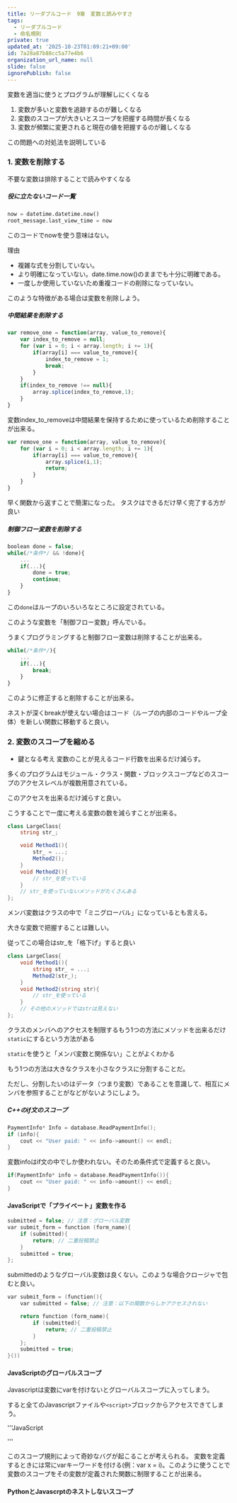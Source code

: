 ```yaml
---
title: リーダブルコード　9章　変数と読みやすさ
tags:
  - リーダブルコード
  - 命名規則
private: true
updated_at: '2025-10-23T01:09:21+09:00'
id: 7a28a87b88cc5a77e4b6
organization_url_name: null
slide: false
ignorePublish: false
---
```

変数を適当に使うとプログラムが理解しにくくなる

1. 変数が多いと変数を追跡するのが難しくなる
2. 変数のスコープが大きいとスコープを把握する時間が長くなる
3. 変数が頻繁に変更されると現在の値を把握するのが難しくなる

この問題への対処法を説明している

### 1. 変数を削除する

不要な変数は排除することで読みやすくなる

##### 役に立たないコード一覧

```python
now = datetime.datetime.now()
root_message.last_view_time = now
```

このコードでnowを使う意味はない。

理由

* 複雑な式を分割していない。
* より明確になっていない。date.time.now()のままでも十分に明確である。
* 一度しか使用していないため重複コードの削除になっていない。

このような特徴がある場合は変数を削除しよう。

##### 中間結果を削除する

```javascript
var remove_one = function(array, value_to_remove){
    var index_to_remove = null;
    for (var i = 0; i < array.length; i += 1){
        if(array[i] === value_to_remove){
            index_to_remove = 1;
            break;
        }
    }
    if(index_to_remove !== null){
        array.splice(index_to_remove,1);
    }
}
```
変数index_to_removeは中間結果を保持するために使っているため削除することが出来る。

```javascript
var remove_one = function(array, value_to_remove){
    for (var i = 0; i < array.length; i += 1){
        if(array[i] === value_to_remove){
            array.splice(i,1);
            return;
        }
    }
}
```
早く関数から返すことで簡潔になった。
タスクはできるだけ早く完了する方が良い

##### 制御フロー変数を削除する

```javascript
boolean done = false;
while(/*条件*/ && !done){
    ...
    if(...){
        done = true;
        continue;
    }
}
```
この`done`はループのいろいろなところに設定されている。

このような変数を「制御フロー変数」呼んでいる。

うまくプログラミングすると制御フロー変数は削除することが出来る。

```javascript
while(/*条件*/){
    ...
    if(...){
        break;
    }
}
```

このように修正すると削除することが出来る。

ネストが深くbreakが使えない場合はコード（ループの内部のコードやループ全体）を新しい関数に移動すると良い。

### 2. 変数のスコープを縮める

* 鍵となる考え
変数のことが見えるコード行数を出来るだけ減らす。

多くのプログラムはモジュール・クラス・関数・ブロックスコープなどのスコープのアクセスレベルが複数用意されている。

このアクセスを出来るだけ減らすと良い。

こうすることで一度に考える変数の数を減らすことが出来る。

```C#
class LargeClass{
    string str_;

    void Method1(){
        str_ = ...;
        Method2();
    }
    void Method2(){
        // str_を使っている
    }
    // str_を使っていないメソッドがたくさんある
};
```

メンバ変数はクラスの中で「ミニグローバル」になっているとも言える。

大きな変数で把握することは難しい。

従ってこの場合はstr_を「格下げ」すると良い

```C#
class LargeClass{
    void Method1(){
        string str_ = ...;
        Method2(str_);
    }
    void Method2(string str){
        // str_を使っている
    }
    // その他のメソッドではstrは見えない
};
```

クラスのメンバへのアクセスを制限するもう1つの方法にメソッドを出来るだけ`static`にするという方法がある

`static`を使うと「メンバ変数と関係ない」ことがよくわかる

もう1つの方法は大きなクラスを小さなクラスに分割することだ。

ただし、分割したいのはデータ（つまり変数）であることを意識して、相互にメンバを参照することがなどがないようにしよう。

##### C++のif文のスコープ

```C++
PaymentInfo* Info = database.ReadPaymentInfo();
if (info){
    cout << "User paid: " << info->amount() << endl;
}
```
変数infoはif文の中でしか使われない。そのため条件式で定義すると良い。

```C++
if(PaymentInfo* info = database.ReadPaymentInfo()){
    cout << "User paid: " << info->amount() << endl;
}
```

#### JavaScriptで「プライベート」変数を作る

```C++
submitted = false; // 注意：グローバル変数
var submit_form = function (form_name){
    if (submitted){
        return; // 二重投稿禁止
    }
    submitted = true;
};
```
submittedのようなグローバル変数は良くない。このような場合クロージャで包むと良い。

```C++
var submit_form = (function(){
    var submitted = false; // 注意：以下の関数からしかアクセスされない

    return function (form_name){
        if (submitted){
            return; // 二重投稿禁止
        }
    };
    submitted = true;
}())
```

#### JavaScriptのグローバルスコープ

Javascriptは変数にvarを付けないとグローバルスコープに入ってしまう。

すると全てのJavascriptファイルや`<script>`ブロックからアクセスできてしまう。

'''JavaScript
<script>
    var f = function(){
        // 危険:'i'は'var'で宣言されていない!
        for(i = 0; i < 10; i += 1)
    };

    f();
</script>
<script>
    alert(i); // '10'が表示される。'i'はグローバル変数
</script>
'''

このスコープ規則によって奇妙なバグが起こることが考えられる。
変数を定義するときには常にvarキーワードを付ける(例：var x = i)。このように使うことで変数のスコープをその変数が定義された関数に制限することが出来る。

#### PythonとJavascrptのネストしないスコープ
